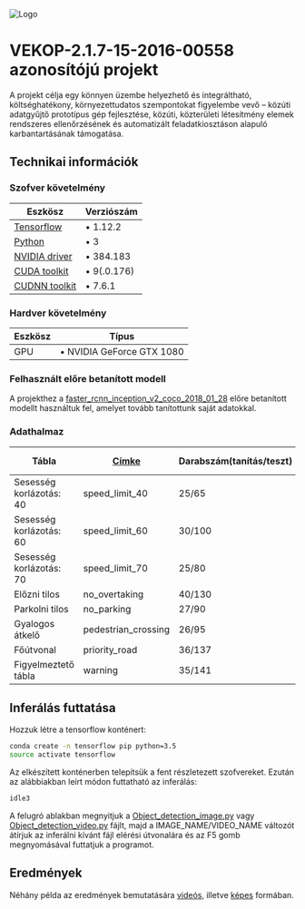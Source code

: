 ![Logo](https://lightport.hu/img/logo_lp.png)

# VEKOP-2.1.7-15-2016-00558 azonosítójú projekt

A projekt célja egy könnyen üzembe helyezhető és integráltható, költséghatékony, környezettudatos szempontokat figyelembe vevő – közúti adatgyűjtő prototípus gép fejlesztése, közúti, közterületi létesítmény elemek rendszeres ellenőrzésének és automatizált feladatkiosztáson alapuló karbantartásának támogatása.

## Technikai információk

### Szofver követelmény

| Eszkösz | Verziószám |
|-----------|-------------|
| [Tensorflow](https://www.tensorflow.org/) | • 1.12.2 |
| [Python](https://www.python.org/download/releases/3.0/) | • 3 |
| [NVIDIA driver](https://www.nvidia.com/en-us/geforce/drivers/) | • 384.183|
| [CUDA toolkit](https://developer.nvidia.com/cuda-90-download-archive?target_os=Linux&target_arch=x86_64&target_distro=Ubuntu&target_version=1604&target_type=deblocal) | • 9(.0.176) |
| [CUDNN toolkit](https://developer.nvidia.com/cudnn) | • 7.6.1|

### Hardver követelmény
| Eszkösz | Típus |
|-----------|-------------|
| GPU | • NVIDIA GeForce GTX 1080|


### Felhasznált előre betanított modell

A projekthez a [faster_rcnn_inception_v2_coco_2018_01_28](https://github.com/lightport-developer/VEKOP-2.1.7-15-2016-00558/tree/master/research/object_detection/faster_rcnn_inception_v2_coco_2018_01_28) előre betanított modellt használtuk fel, amelyet tovább tanítottunk saját adatokkal.

### Adathalmaz

| Tábla | [Címke](research/object_detection/training/labelmap.pbtxt) | Darabszám(tanítás/teszt) | Mintakép | Inferált kép |
|-----------|-------------|-------------|-------------|-------------|
| Sesesség korlázotás: 40 | speed_limit_40 | 25/65 | [kép](research/object_detection/images/train/EMER190726-161252F.MP4.thumb0006.jpg) | [kép](research/object_detection/InferredImages/FILE190712-091517F.shrink.mp4.thumb0002.jpg.infer.jpg) |
| Sesesség korlázotás: 60 | speed_limit_60 | 30/100 | [kép](research/object_detection/images/train/FILE190713-090605F.shrink.mp4.thumb0028.jpg) | [kép](research/object_detection/InferredImages/FILE190726-161127F.MP4.thumb0057.jpg.infer.jpg) |
| Sesesség korlázotás: 70 | speed_limit_70 | 25/80 | [kép](research/object_detection/images/train/FILE190713-105959F.shrink.mp4.thumb0003.jpg) | [kép](research/object_detection/InferredImages/FILE190726-152235F.MP4.thumb0024.jpg.infer.jpg) |
| Előzni tilos | no_overtaking | 40/130 | [kép](research/object_detection/images/train/FILE190713-091407F.shrink.mp4.thumb0012.jpg) | [kép](research/object_detection/InferredImages/FILE190726-161127F.MP4.thumb0057.jpg.infer.jpg) |
| Parkolni tilos | no_parking | 27/90 | [kép](research/object_detection/images/train/FILE190712-091116F.shrink.mp4.thumb0015.jpg) | [kép](research/object_detection/InferredImages/FILE190713-120332F.shrink.mp4.thumb0010.jpg.infer.jpg) |
| Gyalogos átkelő | pedestrian_crossing | 26/95 | [kép](research/object_detection/images/train/FILE190726-170026F.MP4.thumb0045.jpg) | [kép](research/object_detection/InferredImages/FILE190903-123157F.MP4.thumb0019.jpg.infer.jpg) |
| Főútvonal | priority_road | 36/137 | [kép](research/object_detection/images/train/FILE190713-094119F.shrink.mp4.thumb0012.jpg) | [kép](hresearch/object_detection/InferredImages/FILE190903-123157F.MP4.thumb0019.jpg.infer.jpg) |
| Figyelmeztető tábla | warning | 35/141 | [kép](research/object_detection/images/train/FILE190712-091718F.shrink.mp4.thumb0013.jpg) | [kép](research/object_detection/InferredImages/FILE190713-094220F.shrink.mp4.thumb0015.jpg.infer.jpg) |


## Inferálás futtatása

Hozzuk létre a tensorflow konténert: 
```bash
conda create -n tensorflow pip python=3.5
source activate tensorflow
```
Az elkészített konténerben telepítsük a fent részletezett szofvereket. Ezután az alábbiakban leírt módon futtatható az inferálás:
```bash
idle3
```
A felugró ablakban megnyitjuk a [Object_detection_image.py](research/object_detection/Object_detection_image.py) vagy [Object_detection_video.py](research/object_detection/Object_detection_video.py) fájlt, majd a IMAGE_NAME/VIDEO_NAME változót átírjuk az inferálni kívánt fájl elérési útvonalára és az F5 gomb megnyomásával futtatjuk a programot.

## Eredmények

Néhány példa az eredmények bemutatására [videós](https://ingatlanflotta.hu/video/FILE190712-091217F.MP4.infer.webm), illetve [képes](research/object_detection/InferredImages/) formában.


